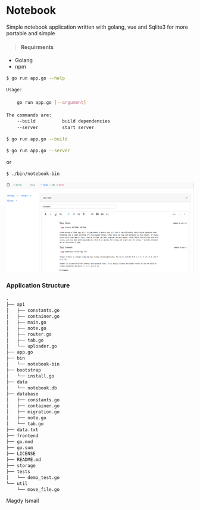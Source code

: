 # Notebook

Simple notebook application written with golang, vue and Sqlite3 for more portable and simple



>#### Requirments
- Golang
- npm


```bash
$ go run app.go --help
```

```bash
Usage:

	go run app.go [--argument]

The commands are:
	--build          build dependencies
	--server	     start server
```

```bash
$ go run app.go --build
```

```bash
$ go run app.go --server
```
or

```bash
$ ./bin/notebook-bin
```

![Screenshot](https://github.com/magdyismail88/notebook/blob/651a9dccc2776d49b47fe0ef07d3b720f2e53038/assets/screenshot01.png?raw=true")


### Application Structure

```
.
├── api
│   ├── constants.go
│   ├── container.go
│   ├── main.go
│   ├── note.go
│   ├── router.go
│   ├── tab.go
│   └── uploader.go
├── app.go
├── bin
│   └── notebook-bin
├── bootstrap
│   └── install.go
├── data
│   └── notebook.db
├── database
│   ├── constants.go
│   ├── container.go
│   ├── migration.go
│   ├── note.go
│   └── tab.go
├── data.txt
├── frontend
├── go.mod
├── go.sum
├── LICENSE
├── README.md
├── storage
├── tests
│   └── demo_test.go
└── util
    └── move_file.go
```



Magdy Ismail